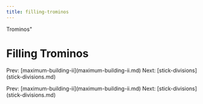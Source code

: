```yaml
---
title: filling-trominos
---
```


Trominos\"

# Filling Trominos

Prev:
\[maximum-building-ii](maximum-building-ii.md)
Next: \[stick-divisions](stick-divisions.md)

Prev:
\[maximum-building-ii](maximum-building-ii.md)
Next: \[stick-divisions](stick-divisions.md)
